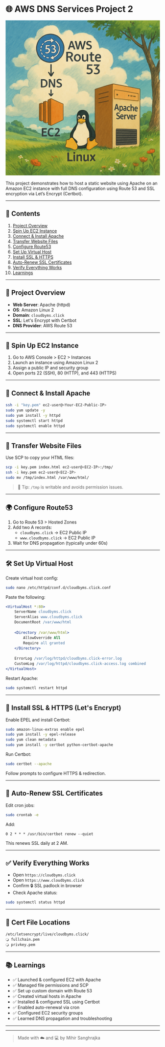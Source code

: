 # 🌐 AWS DNS Services Project 2
![Route 53 EC2 and Apache Server](https://github.com/minux-skywalker/AWS-Projects/blob/da942a79c6db9e310188c30e83cfafd4bc549e82/AWS%20Assets/EC2%20Linux%20Apache%20and%20Route53.png)

This project demonstrates how to host a static website using Apache on an Amazon EC2 instance with full DNS configuration using Route 53 and SSL encryption via Let’s Encrypt (Certbot).

---

## 📄 Contents

1. [Project Overview](#project-overview)  
2. [Spin Up EC2 Instance](#spin-up-ec2-instance)  
3. [Connect & Install Apache](#connect--install-apache)  
4. [Transfer Website Files](#transfer-website-files)  
5. [Configure Route53](#configure-route53)  
6. [Set Up Virtual Host](#set-up-virtual-host)  
7. [Install SSL & HTTPS](#install-ssl--https)  
8. [Auto-Renew SSL Certificates](#auto-renew-ssl-certificates)  
9. [Verify Everything Works](#verify-everything-works)  
10. [Learnings](#learnings)  

---

## 📌 Project Overview

- **Web Server**: Apache (httpd)
- **OS**: Amazon Linux 2
- **Domain**: `cloudbyms.click`
- **SSL**: Let's Encrypt with Certbot
- **DNS Provider**: AWS Route 53

---

## 🚀 Spin Up EC2 Instance

1. Go to AWS Console > EC2 > Instances
2. Launch an instance using Amazon Linux 2
3. Assign a public IP and security group
4. Open ports 22 (SSH), 80 (HTTP), and 443 (HTTPS)

---

## 🔐 Connect & Install Apache

```bash
ssh -i "key.pem" ec2-user@<Your-EC2-Public-IP>
sudo yum update -y
sudo yum install -y httpd
sudo systemctl start httpd
sudo systemctl enable httpd
```

---

## 📁 Transfer Website Files

Use SCP to copy your HTML files:

```bash
scp -i key.pem index.html ec2-user@<EC2-IP>:/tmp/
ssh -i key.pem ec2-user@<EC2-IP>
sudo mv /tmp/index.html /var/www/html/
```

> 🔹 Tip: `/tmp` is writable and avoids permission issues.

---

## 🌍 Configure Route53

1. Go to Route 53 > Hosted Zones
2. Add two A records:
   - `cloudbyms.click` → EC2 Public IP
   - `www.cloudbyms.click` → EC2 Public IP
3. Wait for DNS propagation (typically under 60s)

---

## 🛠️ Set Up Virtual Host

Create virtual host config:

```bash
sudo nano /etc/httpd/conf.d/cloudbyms.click.conf
```

Paste the following:

```apache
<VirtualHost *:80>
    ServerName cloudbyms.click
    ServerAlias www.cloudbyms.click
    DocumentRoot /var/www/html

    <Directory /var/www/html>
        AllowOverride All
        Require all granted
    </Directory>

    ErrorLog /var/log/httpd/cloudbyms.click-error.log
    CustomLog /var/log/httpd/cloudbyms.click-access.log combined
</VirtualHost>
```

Restart Apache:

```bash
sudo systemctl restart httpd
```

---

## 🔐 Install SSL & HTTPS (Let's Encrypt)

Enable EPEL and install Certbot:

```bash
sudo amazon-linux-extras enable epel
sudo yum install -y epel-release
sudo yum clean metadata
sudo yum install -y certbot python-certbot-apache
```

Run Certbot:

```bash
sudo certbot --apache
```

Follow prompts to configure HTTPS & redirection.

---

## 🔁 Auto-Renew SSL Certificates

Edit cron jobs:

```bash
sudo crontab -e
```

Add:

```cron
0 2 * * * /usr/bin/certbot renew --quiet
```

This renews SSL daily at 2 AM.

---

## ✅ Verify Everything Works

- Open `https://cloudbyms.click`
- Open `https://www.cloudbyms.click`
- Confirm 🔒 SSL padlock in browser
- Check Apache status:

```bash
sudo systemctl status httpd
```

---

## 📂 Cert File Locations

```bash
/etc/letsencrypt/live/cloudbyms.click/
🔾 fullchain.pem
🔾 privkey.pem
```

---

## 📚 Learnings

- ✅ Launched & configured EC2 with Apache
- ✅ Managed file permissions and SCP
- ✅ Set up custom domain with Route 53
- ✅ Created virtual hosts in Apache
- ✅ Installed & configured SSL using Certbot
- ✅ Enabled auto-renewal via cron
- ✅ Configured EC2 security groups
- ✅ Learned DNS propagation and troubleshooting

---


---

> Made with ☁️ and 💻 by Mihir Sanghrajka
